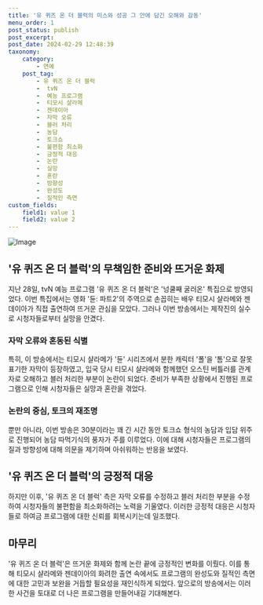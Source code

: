 ```yaml
---
title: '유 퀴즈 온 더 블럭의 미스와 성공 그 안에 담긴 오해와 감동'
menu_order: 1
post_status: publish
post_excerpt: 
post_date: 2024-02-29 12:48:39
taxonomy:
    category:
        - 연예
    post_tag:
        - 유 퀴즈 온 더 블럭
        -  tvN
        -  예능 프로그램
        -  티모시 샬라메
        -  젠데이아
        -  자막 오류
        -  블러 처리
        -  농담
        -  토크쇼
        -  불편함 최소화
        -  긍정적 대응
        -  논란
        -  실망
        -  혼란
        -  방향성
        -  완성도
        -  질적인 측면
custom_fields:
    field1: value 1
    field2: value 2
---
```


![Image](https://mimgnews.pstatic.net/image/112/2024/02/29/202402290722302163334_20240229075511_01_20240229091201346.jpg?type=w540)

## '유 퀴즈 온 더 블럭'의 무책임한 준비와 뜨거운 화제
지난 28일, tvN 예능 프로그램 '유 퀴즈 온 더 블럭'은 '넝쿨째 굴러온' 특집으로 방영되었다. 이번 특집에서는 영화 '듄: 파트2'의 주역으로 손꼽히는 배우 티모시 샬라메와 젠데이아가 직접 출연하여 뜨거운 관심을 모았다. 그러나 이번 방송에서는 제작진의 실수로 시청자들로부터 실망을 안겼다.
### 자막 오류와 혼동된 식별
특히, 이 방송에서는 티모시 샬라메가 '듄' 시리즈에서 분한 캐릭터 '폴'을 '톰'으로 잘못 표기한 자막이 등장하였고, 입국 당시 티모시 샬라메와 함께했던 오스틴 버틀러를 관계자로 오해하고 블러 처리한 부분이 논란이 되었다. 준비가 부족한 상황에서 진행된 프로그램으로 인해 시청자들은 실망과 혼란을 겪었다.
### 논란의 중심, 토크의 재조명
뿐만 아니라, 이번 방송은 30분이라는 꽤 긴 시간 동안 토크쇼 형식의 농담과 입담 위주로 진행되어 농담 따먹기식의 풍자가 주를 이루었다. 이에 대해 시청자들은 프로그램의 질과 방향성에 대해 의문을 제기하며 아쉬워하는 반응을 보였다.
## '유 퀴즈 온 더 블럭'의 긍정적 대응
하지만 이후, '유 퀴즈 온 더 블럭' 측은 자막 오류를 수정하고 블러 처리한 부분을 수정하여 시청자들의 불편함을 최소화하려는 노력을 기울였다. 이러한 긍정적 대응은 시청자들로 하여금 프로그램에 대한 신뢰를 회복시키는데 일조했다.
## 마무리
'유 퀴즈 온 더 블럭'은 뜨거운 화제와 함께 논란 끝에 긍정적인 변화를 이뤘다. 이를 통해 티모시 샬라메와 젠데이아의 화려한 출연 속에서도 프로그램의 완성도와 질적인 측면에 대한 고민과 보완을 거듭할 필요성을 재인식하게 되었다. 앞으로의 방송에서는 이러한 사건을 토대로 더 나은 프로그램을 만들어내길 기대해본다.
